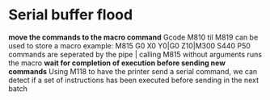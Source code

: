 # Serial buffer flood
**move the commands to the macro command**
Gcode M810 til M819 can be used to store a macro example: M815 G0 X0 Y0|G0 Z10|M300 S440 P50
commands are seperated by the pipe | 
calling M815 without arguments runs the macro
**wait for completion of execution before sending new commands**
Using M118 to have the printer send a serial command, we can detect if a set of instructions has been executed before sending in the next batch